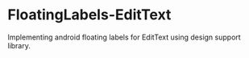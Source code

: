 # FloatingLabels-EditText

 Implementing android floating labels for EditText using design support library.
